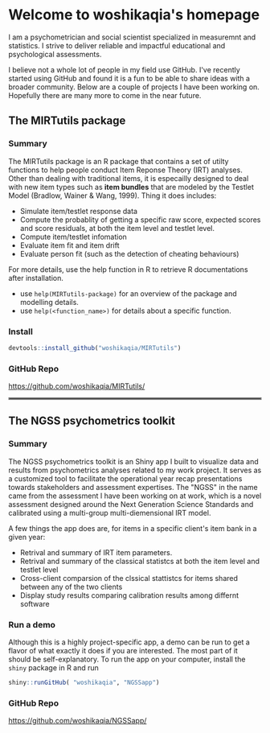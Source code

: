 # Welcome to woshikaqia's homepage

I am a psychometrician and social scientist specialized in measuremnt and statistics. I strive to deliver reliable and impactful educational and psychological assessments. 

I believe not a whole lot of people in my field use GitHub. I've recently started using GitHub and found it is a fun to be able to share ideas with a broader community. Below are a couple of projects I have been working on. Hopefully there are many more to come in the near future.

## The MIRTutils package
### Summary
The MIRTutils package is an R package that contains a set of utilty functions to help people conduct Item Reponse Theory (IRT) analyses. Other than dealing with traditional items, it is especailly designed to deal with new item types such as **item bundles** that are modeled by the Testlet Model (Bradlow, Wainer & Wang, 1999). Thing it does includes:
* Simulate item/testlet response data 
* Compute the probablity of getting a specific raw score, expected scores and score residuals, at both the item level and testlet level. 
* Compute item/testlet infomation 
* Evaluate item fit and item drift
* Evaluate person fit (such as the detection of cheating behaviours)

For more details, use the help function in R to retrieve R documentations after installation.
* use `help(MIRTutils-package)` for an overview of the package and modelling details.
* use `help(<function_name>)` for details about a specific function.

### Install
```R
devtools::install_github("woshikaqia/MIRTutils")
```
### GitHub Repo
https://github.com/woshikaqia/MIRTutils/

<hr style="border:2px solid gray">

## The NGSS psychometrics toolkit
### Summary
The NGSS psychometrics toolkit is an Shiny app I built to visualize data and results from psychometrics analyses related to my work project. It serves as a customized tool to facilitate the operational year recap presentations towards stakeholders and assessment expertises. The "NGSS" in the name came from the assessment I have been working on at work, which is a novel assessment designed around the Next Generation Science Standards and calibrated using a multi-group multi-diemensional IRT model. 

A few things the app does are, for items in a specific client's item bank in a given year:
* Retrival and summary of IRT item parameters.
* Retrival and summary of the classical statistcs at both the item level and testlet level
* Cross-client comparsion of the clssical stattistcs for items shared between any of the two clients 
* Display study results comparing calibration results among differnt software

### Run a demo
Although this is a highly project-specific app, a demo can be run to get a flavor of what exactly it does if you are interested. The most part of it should be self-explanatory.
To run the app on your computer, install the `shiny` package in R and run
```R
shiny::runGitHub( "woshikaqia", "NGSSapp")
```
### GitHub Repo
https://github.com/woshikaqia/NGSSapp/
